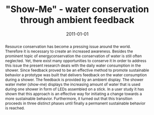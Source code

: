 ---
abstract: Resource conservation has become a pressing issue around the world. Therefore
  it is necessary to create an increased awareness. Besides the prominent topic of
  energyconservation the conservation of water is still often neglected. Yet, there
  exist many opportunities to conserve it In order to address this issue the present
  research deals with the daily water consumption in the shower. Since feedback proved
  to be an effective method to promote sustainable behavior a prototype was built
  that delivers feedback on the water consumption during a shower. The feedback is
  provided by an ambient display. The shower water meter (show-me) displays the increasing
  amount of water that is used during one shower in form of LEDs assembled on a stick.
  In a user study it has shown that this approach is an effective way for initiating
  a change towards a more sustainable behavior. Furthermore, it turned out that this
  transition proceeds in three distinct phases until finally a permanent sustainable
  behavior is reached.
authors:
- Karin Kappel
- Thomas Grechenig
date: '2011-01-01'
featured: false
links:
- name: Publik
  url: https://publik.tuwien.ac.at/showentry.php?ID=205752&lang=1
publication_types:
- '2'
publishDate: '2011-01-01'
title: '"Show-Me" - water conservation through ambient feedback'
url_pdf: ''
---